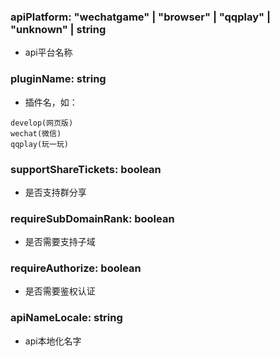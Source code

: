 ### **apiPlatform: "wechatgame" | "browser" | "qqplay" | "unknown" | string**
- api平台名称


### **pluginName: string**
- 插件名，如：
```
develop(网页版)
wechat(微信)
qqplay(玩一玩)
```


### **supportShareTickets: boolean**
- 是否支持群分享


### **requireSubDomainRank: boolean**
- 是否需要支持子域


### **requireAuthorize: boolean**
- 是否需要鉴权认证


### **apiNameLocale: string**
- api本地化名字

